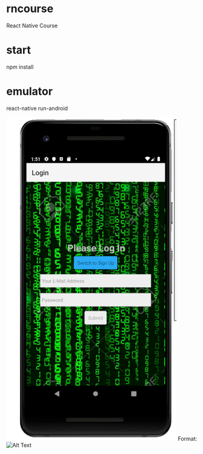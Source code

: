 # rncourse
React Native Course

# start
npm install 

# emulator 
react-native run-android




![Login Screen](/src/assets/login.PNG)
Format: ![Alt Text](url)
